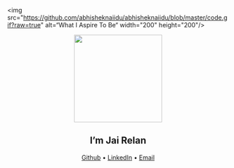 <img src="https://github.com/abhisheknaiidu/abhisheknaiidu/blob/master/code.gif?raw=true" alt=“What I Aspire To Be“ width="200" height="200"/>

<p align="center">
	<img src="https://github.com/abhisheknaiidu/abhisheknaiidu/blob/master/code.gif?raw=true" width="200" height="200"/>
</p>

<h2 align="center">I’m Jai Relan</h2>
<p align="center">
  <a href="https://github.com/JaiRelan">Github</a> •
  <a href="https://www.linkedin.com/in/jairelan/">LinkedIn</a> •
  <a href=“mailto:jairelan.2005@gmail.com”>Email</a>
</p>